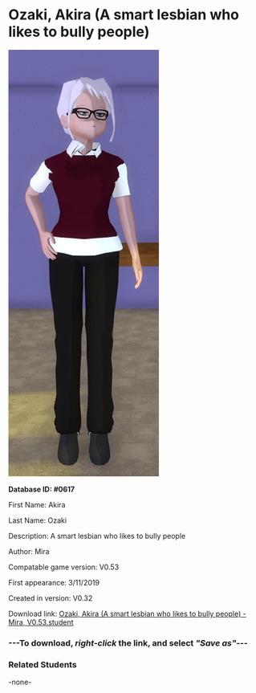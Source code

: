 # Ozaki, Akira (A smart lesbian who likes to bully people)

<img src="../../Files/Images/Ozaki, Akira (A smart lesbian who likes to bully people).png" title="Ozaki, Akira (A smart lesbian who likes to bully people) - Mira, V0.53">

**Database ID: #0617**

First Name: Akira

Last Name: Ozaki

Description: A smart lesbian who likes to bully people

Author: Mira

Compatable game version: V0.53

First appearance: 3/11/2019

Created in version: V0.32

Download link: <a href="https://raw.githubusercontent.com/Arbiter1223/Daigaku-Gurashi-Custom-Students/master/Files/Student%20Files/Ozaki%2C%20Akira%20(A%20smart%20lesbian%20who%20likes%20to%20bully%20people)%20-%20Mira%2C%20V0.53.student">Ozaki, Akira (A smart lesbian who likes to bully people) - Mira, V0.53.student</a>

### ---**To download, _right-click_ the link, and select _"Save as"_**---

### Related Students

-none-

